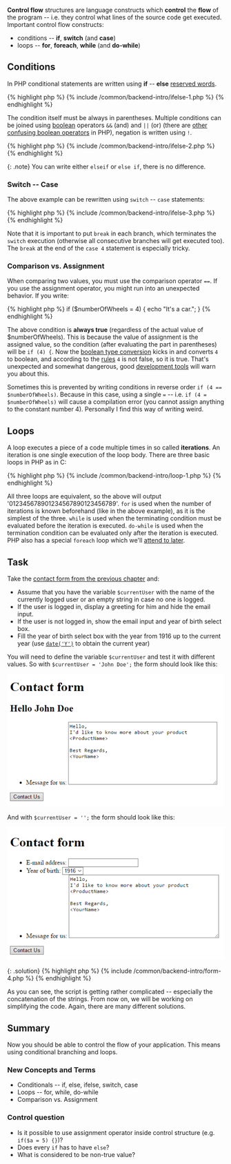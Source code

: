 
**Control flow** structures are language constructs which **control** the
**flow** of the program -- i.e. they control what lines of the source
code get executed. Important control flow constructs:

- conditions -- **if**, **switch** (and **case**)
- loops -- **for**, **foreach**, **while** (and **do-while**)

## Conditions
In PHP conditional statements are written using **if** -- **else**
[reserved words](/articles/programming/#keywords).

{% highlight php %}
{% include /common/backend-intro/ifelse-1.php %}
{% endhighlight %}

The condition itself must be always in parentheses. Multiple conditions
can be joined using [boolean](/articles/programming/#type-system) operators `&&` (and)
and `||` (or) (there are [other confusing boolean operators](todo) in PHP), negation is
written using `!`.

{% highlight php %}
{% include /common/backend-intro/ifelse-2.php %}
{% endhighlight %}

{: .note}
You can write either `elseif` or `else if`, there is no difference.

### Switch -- Case
The above example can be rewritten using `switch` -- `case` statements:

{% highlight php %}
{% include /common/backend-intro/ifelse-3.php %}
{% endhighlight %}

Note that it is important to put `break` in each branch, which terminates the
`switch` execution (otherwise all consecutive branches will get executed too).
The `break` at the end of the `case 4` statement is especially tricky.

### Comparison vs. Assignment
When comparing two values, you must use the comparison operator `==`.
If you use the assignment operator, you might run into an unexpected behavior.
If you write:

{% highlight php %}
if ($numberOfWheels = 4) {
    echo "It's a car.";
}
{% endhighlight %}

The above condition is **always true** (regardless of the actual value of $numberOfWheels).
This is because the value of assignment is the assigned value, so the condition
(after evaluating the part in parentheses) will be `if (4) {`. Now
the [boolean type conversion](../#boolean-conversions)
kicks in and converts `4` to boolean, and according to
the [rules](../#boolean-conversions) `4` is not false, so it is true.
That's unexpected and somewhat dangerous, good [development tools](todo) will warn you about this.

Sometimes this is prevented by writing conditions in reverse order `if (4 == $numberOfWheels)`. Because in
this case, using a single `=` -- i.e. `if (4 = $numberOfWheels)` will cause a compilation error (you cannot assign
anything to the constant number 4). Personally I find this way of writing weird.

## Loops
A loop executes a piece of a code multiple times in so called **iterations**. An iteration
is one single execution of the loop body. There are three basic loops in PHP as in C:

{% highlight php %}
{% include /common/backend-intro/loop-1.php %}
{% endhighlight %}

All three loops are equivalent, so the above will output '012345678901234567890123456789'.
`for` is used when the number of iterations is known beforehand (like in the above example),
as it is the simplest of the three. `while` is used when the terminating condition must be
evaluated before the iteration is executed. `do-while` is used when the termination condition
can be evaluated only after the iteration is executed. PHP also has a special `foreach` loop
which we'll [attend to later](../array/#traversing-arrays).

## Task
Take the [contact form from the previous chapter](../#task-1----contact-form) and:

- Assume that you have the variable `$currentUser` with the name of the currently logged user or an empty string in case no one is logged.
- If the user is logged in, display a greeting for him and hide the email input.
- If the user is not logged in, show the email input and year of birth select box.
- Fill the year of birth select box with the year from 1916 up to the current year
(use [`date('Y')`](http://php.net/manual/en/function.date.php) to obtain the current year)

You will need to define the variable `$currentUser` and test it with different values. So with `$currentUser = 'John Doe';`
the form should look like this:

![Screenshot -- Introduction page](/common/backend-intro/form-4a.png)

And with `$currentUser = '';` the form should look like this:

![Screenshot -- Introduction page](/common/backend-intro/form-4b.png)

{: .solution}
{% highlight php %}
{% include /common/backend-intro/form-4.php %}
{% endhighlight %}

As you can see, the script is getting rather complicated -- especially the concatenation of
the strings. From now on, we will be working on simplifying the code. Again, there are
many different solutions.

## Summary
Now you should be able to control the flow of your application. This means using conditional
branching and loops.

### New Concepts and Terms
- Conditionals -- if, else, ifelse, switch, case
- Loops -- for, while, do-while
- Comparison vs. Assignment

### Control question
- Is it possible to use assignment operator inside control structure (e.g. `if($a = 5) {}`)?
- Does every `if` has to have `else`?
- What is considered to be non-true value?